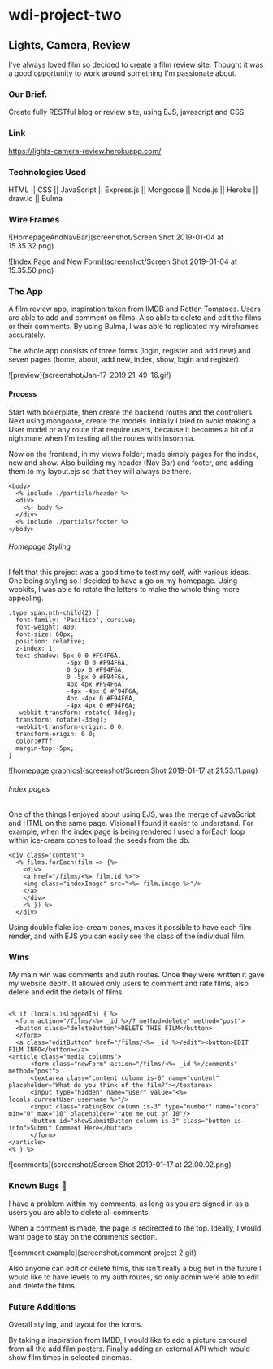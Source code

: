 # wdi-project-two

## Lights, Camera, Review

I've always loved film so decided to create a film review site. Thought it was a good opportunity to work around something I'm passionate about.

### Our Brief.

Create fully RESTful blog or review site, using EJS, javascript and CSS

### Link

https://lights-camera-review.herokuapp.com/

### Technologies Used

HTML || CSS || JavaScript || Express.js || Mongoose || Node.js || Heroku || draw.io || Bulma

### Wire Frames

![HomepageAndNavBar](screenshot/Screen Shot 2019-01-04 at 15.35.32.png)

![Index Page and New Form](screenshot/Screen Shot 2019-01-04 at 15.35.50.png)

### The App

A film review app, inspiration taken from IMDB and Rotten Tomatoes. Users are able to add and comment on films. Also able to delete and edit the films or their comments. By using Bulma, I was able to replicated my wireframes accurately.

The whole app consists of three forms (login, register and add new) and seven pages (home, about, add new, index, show, login and register).

![preview](screenshot/Jan-17-2019 21-49-16.gif)

#### Process

Start with boilerplate, then create the backend routes and the controllers. Next using mongoose, create the models. Initially I tried to avoid making a User model or any route that require users, because it becomes a bit of a nightmare when I'm testing all the routes with insomnia.

Now on the frontend, in my views folder; made simply pages for the index, new and show. Also building my header (Nav Bar) and footer, and adding them to my layout.ejs so that they will always be there.

```
<body>
  <% include ./partials/header %>
  <div>
    <%- body %>
  </div>
  <% include ./partials/footer %>
</body>
```

###### Homepage Styling

I felt that this project was a good time to test my self, with various ideas. One being styling so I decided to have a go on my homepage. Using webkits, I was able to rotate the letters to make the whole thing more appealing.

```
.type span:nth-child(2) {
  font-family: 'Pacifico', cursive;
  font-weight: 400;
  font-size: 60px;
  position: relative;
  z-index: 1;
  text-shadow: 5px 0 0 #F94F6A,
				-5px 0 0 #F94F6A,
				0 5px 0 #F94F6A,
				0 -5px 0 #F94F6A,
				4px 4px #F94F6A,
				-4px -4px 0 #F94F6A,
				4px -4px 0 #F94F6A,
				-4px 4px 0 #F94F6A;
  -webkit-transform: rotate(-3deg);
  transform: rotate(-3deg);
  -webkit-transform-origin: 0 0;
  transform-origin: 0 0;
  color:#fff;
  margin-top:-5px;
}

```

![homepage graphics](screenshot/Screen Shot 2019-01-17 at 21.53.11.png)


###### Index pages

One of the things I enjoyed about using EJS, was the merge of JavaScript and HTML on the same page. Visional I found it easier to understand. For example, when the index page is being rendered I used a forEach loop within ice-cream cones to load the seeds from the db.

```
<div class="content">
  <% films.forEach(film => {%>
    <div>
    <a href="/films/<%= film.id %>">
    <img class="indexImage" src="<%= film.image %>"/>
    </a>
    </div>
    <% }) %>
  </div>
```

Using double flake ice-cream cones, makes it possible to have each film render, and with EJS you can easily see the class of the individual film.

### Wins

My main win was comments and auth routes. Once they were written it gave my website depth. It allowed only users to comment and rate films, also delete and edit the details of films.

```

<% if (locals.isLoggedIn) { %>
  <form action="/films/<%= _id %>/?_method=delete" method="post">
  <button class="deleteButton">DELETE THIS FILM</button>
  </form>
  <a class="editButton" href="/films/<%= _id %>/edit"><button>EDIT FILM INFO</button></a>
<article class="media columns">
      <form class="newForm" action="/films/<%= _id %>/comments" method="post">
      <textarea class="content column is-6" name="content" placeholder="What do you think of the film?"></textarea>
      <input type="hidden" name="user" value="<%= locals.currentUser.username %>"/>
      <input class="ratingBox column is-3" type="number" name="score" min="0" max="10" placeholder="rate me out of 10"/>
      <button id="showSubmitButton column is-3" class="button is-info">Submit Comment Here</button>
      </form>
</article>
<% } %>

```

![comments](screenshot/Screen Shot 2019-01-17 at 22.00.02.png)


### Known Bugs 🐛

I have a problem within my comments, as long as you are signed in as a users you are able to delete all comments.

When a comment is made, the page is redirected to the top. Ideally, I would want page to stay on the comments section.

![comment example](screenshot/comment project 2.gif)

Also anyone can edit or delete films, this isn't really a bug but in the future I would like to have levels to my auth routes, so only admin were able to edit and delete the films.

### Future Additions

Overall styling, and layout for the forms.

By taking a inspiration from IMBD, I would like to add a picture carousel from all the add film posters. Finally adding an external API which would show film times in selected cinemas.
